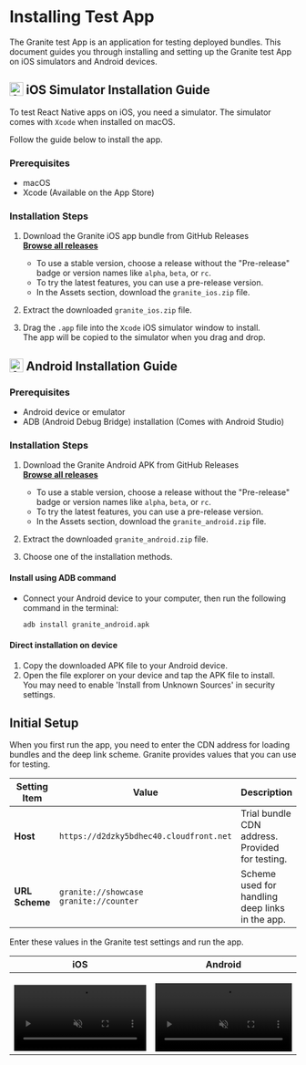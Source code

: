 # Installing Test App

The Granite test App is an application for testing deployed bundles. This document guides you through installing and setting up the Granite test App on iOS simulators and Android devices.

## <span style="display:inline-flex; align-items:center; gap:5px;"><img src="/icons/apple.svg" alt="Apple iOS" width="24" height="24" style="margin-top:-4px"> iOS Simulator Installation Guide </span>

To test React Native apps on iOS, you need a simulator. The simulator comes with `Xcode` when installed on macOS.

Follow the guide below to install the app.

### Prerequisites

- macOS
- Xcode (Available on the App Store)

### Installation Steps

1. Download the Granite iOS app bundle from GitHub Releases  
   **[Browse all releases](https://github.com/toss/granite/releases)**

   - To use a stable version, choose a release without the "Pre-release" badge or version names like `alpha`, `beta`, or `rc`.
   - To try the latest features, you can use a pre-release version.
   - In the Assets section, download the `granite_ios.zip` file.

2. Extract the downloaded `granite_ios.zip` file.

3. Drag the `.app` file into the `Xcode` iOS simulator window to install.  
   The app will be copied to the simulator when you drag and drop.

## <span style="display:inline-flex; align-items:center; gap:5px;"><img src="/icons/android.svg" alt="Android" width="24" height="24" style="margin-top:-2px"> Android Installation Guide </span>

### Prerequisites

- Android device or emulator
- ADB (Android Debug Bridge) installation (Comes with Android Studio)

### Installation Steps

1. Download the Granite Android APK from GitHub Releases  
   **[Browse all releases](https://github.com/toss/granite/releases)**

   - To use a stable version, choose a release without the "Pre-release" badge or version names like `alpha`, `beta`, or `rc`.
   - To try the latest features, you can use a pre-release version.
   - In the Assets section, download the `granite_android.zip` file.

2. Extract the downloaded `granite_android.zip` file.

3. Choose one of the installation methods.

#### Install using ADB command

- Connect your Android device to your computer, then run the following command in the terminal:
  ```bash
  adb install granite_android.apk
  ```

#### Direct installation on device

1. Copy the downloaded APK file to your Android device.
2. Open the file explorer on your device and tap the APK file to install.  
   You may need to enable 'Install from Unknown Sources' in security settings.

## Initial Setup

When you first run the app, you need to enter the CDN address for loading bundles and the deep link scheme. Granite provides values that you can use for testing.

| Setting Item   | Value                                         | Description                                     |
| -------------- | --------------------------------------------- | ----------------------------------------------- |
| **Host**       | `https://d2dzky5bdhec40.cloudfront.net`       | Trial bundle CDN address. Provided for testing. |
| **URL Scheme** | `granite://showcase` <br> `granite://counter` | Scheme used for handling deep links in the app. |

Enter these values in the Granite test settings and run the app.

| iOS                                                                                                                                                                                                             | Android                                                                                                                                                                                                             |
| --------------------------------------------------------------------------------------------------------------------------------------------------------------------------------------------------------------- | ------------------------------------------------------------------------------------------------------------------------------------------------------------------------------------------------------------------- |
| <video autoplay loop muted style="max-width:400px; width:100%; height:auto; margin-top:1rem;"> <source src="/videos/ios_showcase.mp4" type="video/mp4" /> Your browser does not support the video tag. </video> | <video autoplay loop muted style="max-width:400px; width:100%; height:auto; margin-top:1rem;"> <source src="/videos/android_showcase.mov" type="video/mp4" /> Your browser does not support the video tag. </video> |
